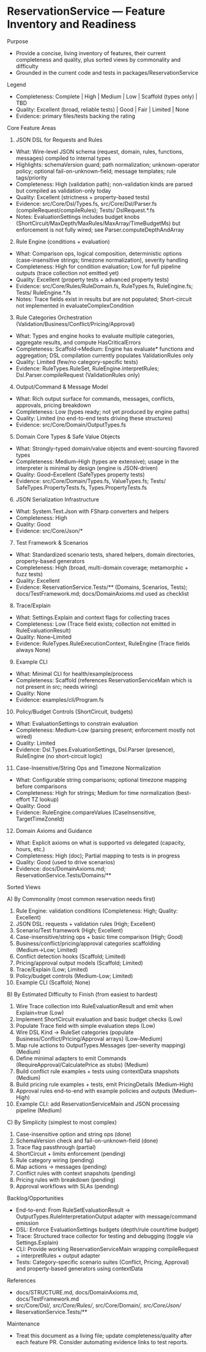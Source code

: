 # ReservationService — Feature Inventory and Readiness

Purpose
- Provide a concise, living inventory of features, their current completeness and quality, plus sorted views by commonality and difficulty
- Grounded in the current code and tests in packages/ReservationService

Legend
- Completeness: Complete | High | Medium | Low | Scaffold (types only) | TBD
- Quality: Excellent (broad, reliable tests) | Good | Fair | Limited | None
- Evidence: primary files/tests backing the rating

Core Feature Areas

1) JSON DSL for Requests and Rules
- What: Wire-level JSON schema (request, domain, rules, functions, messages) compiled to internal types
- Highlights: schemaVersion guard; path normalization; unknown-operator policy; optional fail-on-unknown-field; message templates; rule tags/priority
- Completeness: High (validation path); non-validation kinds are parsed but compiled as validation-only today
- Quality: Excellent (strictness + property-based tests)
- Evidence: src/Core/Dsl/Types.fs, src/Core/Dsl/Parser.fs (compileRequest/compileRules); Tests/ DslRequest.*.fs
- Notes: EvaluationSettings includes budget knobs (ShortCircuit/MaxDepth/MaxRules/MaxArray/TimeBudgetMs) but enforcement is not fully wired; see Parser.computeDepthAndArray

2) Rule Engine (conditions + evaluation)
- What: Comparison ops, logical composition, deterministic options (case-insensitive strings; timezone normalization), severity handling
- Completeness: High for condition evaluation; Low for full pipeline outputs (trace collection not emitted yet)
- Quality: Excellent (property tests + advanced property tests)
- Evidence: src/Core/Rules/RuleDomain.fs, RuleTypes.fs, RuleEngine.fs; Tests/ RuleEngine.*.fs
- Notes: Trace fields exist in results but are not populated; Short-circuit not implemented in evaluateComplexCondition

3) Rule Categories Orchestration (Validation/Business/Conflict/Pricing/Approval)
- What: Types and engine hooks to evaluate multiple categories, aggregate results, and compute HasCriticalErrors
- Completeness: Scaffold→Medium: Engine has evaluate* functions and aggregation; DSL compilation currently populates ValidationRules only
- Quality: Limited (few/no category-specific tests)
- Evidence: RuleTypes.RuleSet, RuleEngine.interpretRules; Dsl.Parser.compileRequest (ValidationRules only)

4) Output/Command & Message Model
- What: Rich output surface for commands, messages, conflicts, approvals, pricing breakdown
- Completeness: Low (types ready; not yet produced by engine paths)
- Quality: Limited (no end-to-end tests driving these structures)
- Evidence: src/Core/Domain/OutputTypes.fs

5) Domain Core Types & Safe Value Objects
- What: Strongly-typed domain/value objects and event-sourcing flavored types
- Completeness: Medium–High (types are extensive); usage in the interpreter is minimal by design (engine is JSON-driven)
- Quality: Good–Excellent (SafeTypes property tests)
- Evidence: src/Core/Domain/Types.fs, ValueTypes.fs; Tests/ SafeTypes.PropertyTests.fs, Types.PropertyTests.fs

6) JSON Serialization Infrastructure
- What: System.Text.Json with FSharp converters and helpers
- Completeness: High
- Quality: Good
- Evidence: src/Core/Json/*

7) Test Framework & Scenarios
- What: Standardized scenario tests, shared helpers, domain directories, property-based generators
- Completeness: High (broad, multi-domain coverage; metamorphic + fuzz tests)
- Quality: Excellent
- Evidence: ReservationService.Tests/** (Domains, Scenarios, Tests); docs/TestFramework.md; docs/DomainAxioms.md used as checklist

8) Trace/Explain
- What: Settings.Explain and context flags for collecting traces
- Completeness: Low (Trace field exists; collection not emitted in RuleEvaluationResult)
- Quality: None–Limited
- Evidence: RuleTypes.RuleExecutionContext, RuleEngine (Trace fields always None)

9) Example CLI
- What: Minimal CLI for health/example/process
- Completeness: Scaffold (references ReservationServiceMain which is not present in src; needs wiring)
- Quality: None
- Evidence: examples/cli/Program.fs

10) Policy/Budget Controls (ShortCircuit, budgets)
- What: EvaluationSettings to constrain evaluation
- Completeness: Medium-Low (parsing present; enforcement mostly not wired)
- Quality: Limited
- Evidence: Dsl.Types.EvaluationSettings, Dsl.Parser (presence), RuleEngine (no short-circuit logic)

11) Case-Insensitive/String Ops and Timezone Normalization
- What: Configurable string comparisons; optional timezone mapping before comparisons
- Completeness: High for strings; Medium for time normalization (best-effort TZ lookup)
- Quality: Good
- Evidence: RuleEngine.compareValues (CaseInsensitive, TargetTimeZoneId)

12) Domain Axioms and Guidance
- What: Explicit axioms on what is supported vs delegated (capacity, hours, etc.)
- Completeness: High (doc); Partial mapping to tests is in progress
- Quality: Good (used to drive scenarios)
- Evidence: docs/DomainAxioms.md; ReservationService.Tests/Domains/**

Sorted Views

A) By Commonality (most common reservation needs first)
1. Rule Engine: validation conditions (Completeness: High; Quality: Excellent)
2. JSON DSL: requests + validation rules (High; Excellent)
3. Scenario/Test framework (High; Excellent)
4. Case-insensitive/string ops + basic time comparison (High; Good)
5. Business/conflict/pricing/approval categories scaffolding (Medium→Low; Limited)
6. Conflict detection hooks (Scaffold; Limited)
7. Pricing/approval output models (Scaffold; Limited)
8. Trace/Explain (Low; Limited)
9. Policy/budget controls (Medium-Low; Limited)
10. Example CLI (Scaffold; None)

B) By Estimated Difficulty to Finish (from easiest to hardest)
1. Wire Trace collection into RuleEvaluationResult and emit when Explain=true (Low)
2. Implement ShortCircuit evaluation and basic budget checks (Low)
3. Populate Trace field with simple evaluation steps (Low)
4. Wire DSL Kind -> RuleSet categories (populate Business/Conflict/Pricing/Approval arrays) (Low–Medium)
5. Map rule actions to OutputTypes.Messages (per-severity mapping) (Medium)
6. Define minimal adapters to emit Commands (RequireApproval/CalculatePrice as stubs) (Medium)
7. Build conflict rule examples + tests using contextData snapshots (Medium)
8. Build pricing rule examples + tests, emit PricingDetails (Medium–High)
9. Approval rules end-to-end with example policies and outputs (Medium–High)
10. Example CLI: add ReservationServiceMain and JSON processing pipeline (Medium)

C) By Simplicity (simplest to most complex)
1. Case-insensitive option and string ops (done)
2. SchemaVersion check and fail-on-unknown-field (done)
3. Trace flag passthrough (partial)
4. ShortCircuit + limits enforcement (pending)
5. Rule category wiring (pending)
6. Map actions -> messages (pending)
7. Conflict rules with context snapshots (pending)
8. Pricing rules with breakdown (pending)
9. Approval workflows with SLAs (pending)

Backlog/Opportunities
- End-to-end: From RuleSetEvaluationResult -> OutputTypes.RuleInterpretationOutput adapter with message/command emission
- DSL: Enforce EvaluationSettings budgets (depth/rule count/time budget)
- Trace: Structured trace collector for testing and debugging (toggle via Settings.Explain)
- CLI: Provide working ReservationServiceMain wrapping compileRequest + interpretRules + output adapter
- Tests: Category-specific scenario suites (Conflict, Pricing, Approval) and property-based generators using contextData

References
- docs/STRUCTURE.md, docs/DomainAxioms.md, docs/TestFramework.md
- src/Core/Dsl/*, src/Core/Rules/*, src/Core/Domain/*, src/Core/Json/*
- ReservationService.Tests/**

Maintenance
- Treat this document as a living file; update completeness/quality after each feature PR. Consider automating evidence links to test reports.

